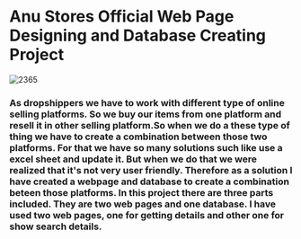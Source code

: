 # Anu Stores Official Web Page Designing and Database Creating Project

![2365](https://user-images.githubusercontent.com/73719880/173176069-bd064b53-9bb1-463f-9e97-247d7c0ad306.png)

### As dropshippers we have to work with different type of online selling platforms. So we buy our items from one platform and resell it in other selling platform.So when we do a these type of thing we have to create a combination between those two platforms. For that we have so many solutions such like use a excel sheet and update it. But when we do that we were realized that it's not very user friendly. Therefore as a solution I have created a webpage and database to create a combination beteen those platforms. In this project there are three parts included. They are two web pages and one database. I have used two web pages, one for getting details and other one for show search details. 
